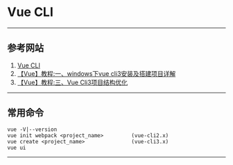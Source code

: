 # Vue CLI

---
## 参考网站
1. [Vue CLI](https://cli.vuejs.org/zh/guide/)
2. [【Vue】教程:一、windows下vue cli3安装及搭建项目详解](https://www.jianshu.com/p/da5719804018)
4. [【Vue】教程:三、Vue Cli3项目结构优化](https://www.jianshu.com/p/37cec256e9ed)
---
## 常用命令
    vue -V|--version
    vue init webpack <project_name>         (vue-cli2.x)
    vue create <project_name>               (vue-cli3.x)
    vue ui
---